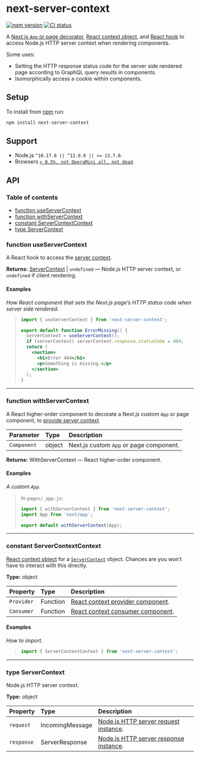 # next-server-context

[![npm version](https://badgen.net/npm/v/next-server-context)](https://npm.im/next-server-context) [![CI status](https://github.com/jaydenseric/next-server-context/workflows/CI/badge.svg)](https://github.com/jaydenseric/next-server-context/actions)

A [Next.js `App` or page decorator](#function-withservercontext), [React context object](#constant-servercontextcontext), and [React hook](#function-useservercontext) to access Node.js HTTP server context when rendering components.

Some uses:

- Setting the HTTP response status code for the server side rendered page according to GraphQL query results in components.
- Isomorphically access a cookie within components.

## Setup

To install from [npm](https://npmjs.com) run:

```sh
npm install next-server-context
```

## Support

- Node.js `^10.17.0 || ^12.0.0 || >= 13.7.0`.
- Browsers [`> 0.5%, not OperaMini all, not dead`](https://browserl.ist/?q=%3E+0.5%25%2C+not+OperaMini+all%2C+not+dead).

## API

### Table of contents

- [function useServerContext](#function-useservercontext)
- [function withServerContext](#function-withservercontext)
- [constant ServerContextContext](#constant-servercontextcontext)
- [type ServerContext](#type-servercontext)

### function useServerContext

A React hook to access the [server context](#constant-servercontextcontext).

**Returns:** [ServerContext](#type-servercontext) | `undefined` — Node.js HTTP server context, or `undefined` if client rendering.

#### Examples

_How React component that sets the Next.js page’s HTTP status code when server side rendered._

> ```jsx
> import { useServerContext } from 'next-server-context';
>
> export default function ErrorMissing() {
>   serverContext = useServerContext();
>   if (serverContext) serverContext.response.statusCode = 404;
>   return (
>     <section>
>       <h1>Error 404</h1>
>       <p>Something is missing.</p>
>     </section>
>   );
> }
> ```

---

### function withServerContext

A React higher-order component to decorate a Next.js custom `App` or page component, to [provide server context](#constant-servercontextcontext).

| Parameter   | Type   | Description                             |
| :---------- | :----- | :-------------------------------------- |
| `Component` | object | Next.js custom `App` or page component. |

**Returns:** WithServerContext — React higher-order component.

#### Examples

_A custom `App`._

> In `pages/_app.js`:
>
> ```jsx
> import { withServerContext } from 'next-server-context';
> import App from 'next/app';
>
> export default withServerContext(App);
> ```

---

### constant ServerContextContext

[React context object](https://reactjs.org/docs/context#api) for a [`ServerContext`](#type-servercontext) object. Chances are you won’t have to interact with this directly.

**Type:** object

| Property | Type | Description |
| :-- | :-- | :-- |
| `Provider` | Function | [React context provider component](https://reactjs.org/docs/context#contextprovider). |
| `Consumer` | Function | [React context consumer component](https://reactjs.org/docs/context#contextconsumer). |

#### Examples

_How to import._

> ```js
> import { ServerContextContext } from 'next-server-context';
> ```

---

### type ServerContext

Node.js HTTP server context.

**Type:** object

| Property | Type | Description |
| :-- | :-- | :-- |
| `request` | IncomingMessage | [Node.js HTTP server request instance](https://nodejs.org/api/http.html#http_class_http_incomingmessage). |
| `response` | ServerResponse | [Node.js HTTP server response instance](https://nodejs.org/api/http.html#http_class_http_serverresponse). |

